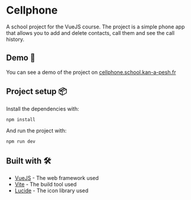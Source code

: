 # Cellphone

A school project for the VueJS course. The project is a simple phone app that allows you to add and delete contacts, call them and see the call history.

## Demo 🚀️

You can see a demo of the project on [cellphone.school.kan-a-pesh.fr](https://cellphone.school.kan-a-pesh.fr/)

## Project setup 📦️

Install the dependencies with:

```bash
npm install
```

And run the project with:

```bash
npm run dev
```

## Built with 🛠️

- [VueJS](https://vuejs.org/) - The web framework used
- [Vite](https://vitejs.dev/) - The build tool used
- [Lucide](https://lucide.dev/) - The icon library used
